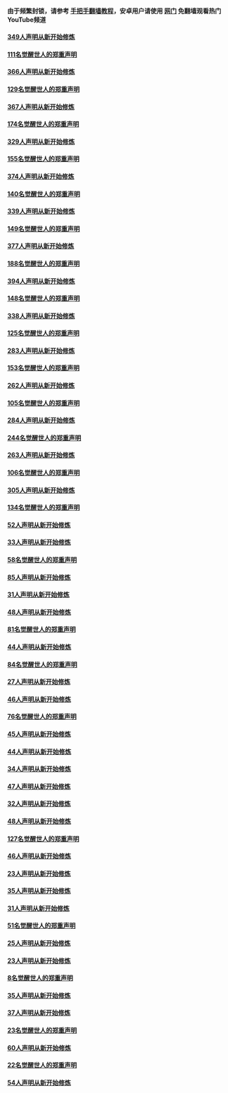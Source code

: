 #### 由于频繁封锁，请参考 [手把手翻墙教程](https://github.com/gfw-breaker/guides/wiki/)，安卓用户请使用 [网门](https://github.com/gfw-breaker/nogfw/blob/master/dl.md?t=06211401) 免翻墙观看热门YouTube频道 

#### [349人声明从新开始修炼](../pages/91/426969.md?t=06211401) 

#### [111名觉醒世人的郑重声明](../pages/91/426968.md?t=06211401) 

#### [366人声明从新开始修炼](../pages/91/426737.md?t=06211401) 

#### [129名觉醒世人的郑重声明](../pages/91/426736.md?t=06211401) 

#### [367人声明从新开始修炼](../pages/91/426421.md?t=06211401) 

#### [174名觉醒世人的郑重声明](../pages/91/426420.md?t=06211401) 

#### [329人声明从新开始修炼](../pages/91/426139.md?t=06211401) 

#### [155名觉醒世人的郑重声明](../pages/91/426138.md?t=06211401) 

#### [374人声明从新开始修炼](../pages/91/425811.md?t=06211401) 

#### [140名觉醒世人的郑重声明](../pages/91/425810.md?t=06211401) 

#### [339人声明从新开始修炼](../pages/91/425690.md?t=06211401) 

#### [149名觉醒世人的郑重声明](../pages/91/425689.md?t=06211401) 

#### [377人声明从新开始修炼](../pages/91/424867.md?t=06211401) 

#### [188名觉醒世人的郑重声明](../pages/91/424866.md?t=06211401) 

#### [394人声明从新开始修炼](../pages/91/423914.md?t=06211401) 

#### [148名觉醒世人的郑重声明](../pages/91/423913.md?t=06211401) 

#### [338人声明从新开始修炼](../pages/91/423540.md?t=06211401) 

#### [125名觉醒世人的郑重声明](../pages/91/423539.md?t=06211401) 

#### [283人声明从新开始修炼](../pages/91/423296.md?t=06211401) 

#### [153名觉醒世人的郑重声明](../pages/91/423295.md?t=06211401) 

#### [262人声明从新开始修炼](../pages/91/423004.md?t=06211401) 

#### [105名觉醒世人的郑重声明](../pages/91/423003.md?t=06211401) 

#### [284人声明从新开始修炼](../pages/91/422707.md?t=06211401) 

#### [244名觉醒世人的郑重声明](../pages/91/422706.md?t=06211401) 

#### [263人声明从新开始修炼](../pages/91/422553.md?t=06211401) 

#### [106名觉醒世人的郑重声明](../pages/91/422552.md?t=06211401) 

#### [305人声明从新开始修炼](../pages/91/422153.md?t=06211401) 

#### [134名觉醒世人的郑重声明](../pages/91/422152.md?t=06211401) 

#### [52人声明从新开始修炼](../pages/91/421846.md?t=06211401) 

#### [33人声明从新开始修炼](../pages/91/421804.md?t=06211401) 

#### [58名觉醒世人的郑重声明](../pages/91/421845.md?t=06211401) 

#### [85人声明从新开始修炼](../pages/91/421769.md?t=06211401) 

#### [31人声明从新开始修炼](../pages/91/421763.md?t=06211401) 

#### [48人声明从新开始修炼](../pages/91/421605.md?t=06211401) 

#### [81名觉醒世人的郑重声明](../pages/91/421656.md?t=06211401) 

#### [44人声明从新开始修炼](../pages/91/421544.md?t=06211401) 

#### [84名觉醒世人的郑重声明](../pages/91/421543.md?t=06211401) 

#### [27人声明从新开始修炼](../pages/91/421465.md?t=06211401) 

#### [46人声明从新开始修炼](../pages/91/421454.md?t=06211401) 

#### [76名觉醒世人的郑重声明](../pages/91/421453.md?t=06211401) 

#### [45人声明从新开始修炼](../pages/91/421452.md?t=06211401) 

#### [44人声明从新开始修炼](../pages/91/421422.md?t=06211401) 

#### [34人声明从新开始修炼](../pages/91/421322.md?t=06211401) 

#### [47人声明从新开始修炼](../pages/91/421264.md?t=06211401) 

#### [32人声明从新开始修炼](../pages/91/421225.md?t=06211401) 

#### [48人声明从新开始修炼](../pages/91/421202.md?t=06211401) 

#### [127名觉醒世人的郑重声明](../pages/91/421224.md?t=06211401) 

#### [46人声明从新开始修炼](../pages/91/421203.md?t=06211401) 

#### [23人声明从新开始修炼](../pages/91/421138.md?t=06211401) 

#### [35人声明从新开始修炼](../pages/91/421122.md?t=06211401) 

#### [31人声明从新开始修炼](../pages/91/421081.md?t=06211401) 

#### [51名觉醒世人的郑重声明](../pages/91/421080.md?t=06211401) 

#### [25人声明从新开始修炼](../pages/91/421020.md?t=06211401) 

#### [23人声明从新开始修炼](../pages/91/420884.md?t=06211401) 

#### [8名觉醒世人的郑重声明](../pages/91/420883.md?t=06211401) 

#### [35人声明从新开始修炼](../pages/91/420809.md?t=06211401) 

#### [37人声明从新开始修炼](../pages/91/420766.md?t=06211401) 

#### [23名觉醒世人的郑重声明](../pages/91/420765.md?t=06211401) 

#### [60人声明从新开始修炼](../pages/91/420727.md?t=06211401) 

#### [22名觉醒世人的郑重声明](../pages/91/420726.md?t=06211401) 

#### [54人声明从新开始修炼](../pages/91/420529.md?t=06211401) 

